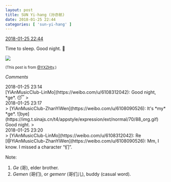 ```yaml
---
layout: post
title: SUN Yi-hang (孙亦航)
date: 2018-01-25 22:44
categories: [ 'sun-yi-hang' ]
---
```


<div class="weibo-info">
  <a href="https://weibo.com/2565158051/G05sanvBi">2018-01-25 22:44</a>
</div>

Time to sleep. Good night. :crescent_moon:

<!-- more -->

<a href="http://wx2.sinaimg.cn/mw690/98e534a3ly1fnt8i695vsj21400qogs2.jpg">
  <img class="weibo-pic-preview-h" src="http://wx2.sinaimg.cn/orj360/98e534a3ly1fnt8i695vsj21400qogs2.jpg" />
</a>

<small>(This post is from [@YXZHty](http://weibo.com/2565158051).)</small>

*Comments*

<div class="weibo-info">2018-01-25 23:14</div>
[YiAnMusicClub-LinMo](https://weibo.com/u/6108312042): Good night, *ge*. 😴
> <div class="weibo-info">2018-01-25 23:17</div>
> [YiAnMusicClub-ZhanYiWen](https://weibo.com/u/6108090526): It's *my* *ge*. ![bye](https://img.t.sinajs.cn/t4/appstyle/expression/ext/normal/70/88_org.gif) Good night.
> <div class="weibo-info">2018-01-25 23:20</div>
> [YiAnMusicClub-LinMo](https://weibo.com/u/6108312042): Re [@YiAnMusicClub-ZhanYiWen](https://weibo.com/u/6108090526): Mm, I know. I missed a character “们”.

Note:
1. *Ge* (哥), elder brother.
1. *Gemen* (哥们), or *gemenr* (哥们儿), buddy (casual word).
